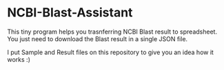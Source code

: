 # NCBI-Blast-Assistant

This tiny program helps you trasnferring NCBI Blast result to spreadsheet. You just need to download the Blast result in a single JSON file. 

I put Sample and Result files on this repository to give you an idea how it works :)
